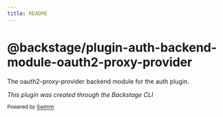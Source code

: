 ```yaml
---
title: README
---
```

# @backstage/plugin-auth-backend-module-oauth2-proxy-provider

The oauth2-proxy-provider backend module for the auth plugin.

*This plugin was created through the Backstage CLI*

<SwmMeta version="3.0.0"><sup>Powered by [Swimm](https://app.swimm.io/)</sup></SwmMeta>
